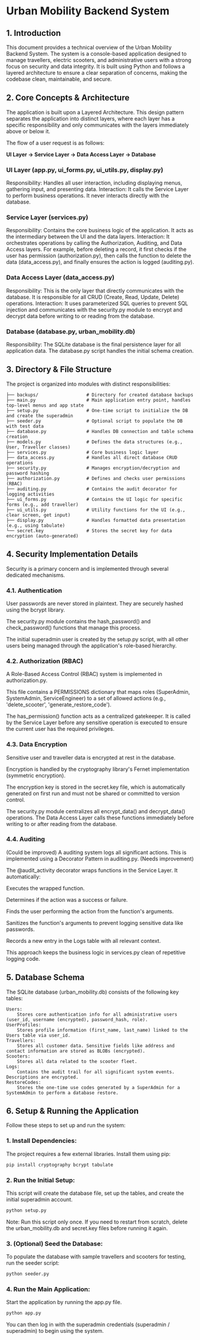 # Urban Mobility Backend System
## 1. Introduction
This document provides a technical overview of the Urban Mobility Backend System. The system is a console-based application designed to manage travellers, electric scooters, and administrative users with a strong focus on security and data integrity. It is built using Python and follows a layered architecture to ensure a clear separation of concerns, making the codebase clean, maintainable, and secure.

## 2. Core Concepts & Architecture
The application is built upon a Layered Architecture. This design pattern separates the application into distinct layers, where each layer has a specific responsibility and only communicates with the layers immediately above or below it.

The flow of a user request is as follows:

**UI Layer -> Service Layer -> Data Access Layer -> Database**

### UI Layer (app.py, ui_forms.py, ui_utils.py, display.py)

Responsibility: Handles all user interaction, including displaying menus, gathering input, and presenting data.
Interaction: It calls the Service Layer to perform business operations. It never interacts directly with the database.

### Service Layer (services.py)

Responsibility: Contains the core business logic of the application. It acts as the intermediary between the UI and the data layers.
Interaction: It orchestrates operations by calling the Authorization, Auditing, and Data Access layers. For example, before deleting a record, it first checks if the user has permission (authorization.py), then calls the function to delete the data (data_access.py), and finally ensures the action is logged (auditing.py).

### Data Access Layer (data_access.py)

Responsibility: This is the only layer that directly communicates with the database. It is responsible for all CRUD (Create, Read, Update, Delete) operations.
Interaction: It uses parameterized SQL queries to prevent SQL injection and communicates with the security.py module to encrypt and decrypt data before writing to or reading from the database.

### Database (database.py, urban_mobility.db)

Responsibility: The SQLite database is the final persistence layer for all application data. The database.py script handles the initial schema creation.

## 3. Directory & File Structure
The project is organized into modules with distinct responsibilities:

```
├── backups/                  # Directory for created database backups
├── main.py                   # Main application entry point, handles top-level menus and app state
├── setup.py                  # One-time script to initialize the DB and create the superadmin
├── seeder.py                 # Optional script to populate the DB with test data
├── database.py               # Handles DB connection and table schema creation
├── models.py                 # Defines the data structures (e.g., User, Traveller classes)
├── services.py               # Core business logic layer
├── data_access.py            # Handles all direct database CRUD operations
├── security.py               # Manages encryption/decryption and password hashing
├── authorization.py          # Defines and checks user permissions (RBAC)
├── auditing.py               # Contains the audit decorator for logging activities
├── ui_forms.py               # Contains the UI logic for specific forms (e.g., add traveller)
├── ui_utils.py               # Utility functions for the UI (e.g., clear screen, get input)
├── display.py                # Handles formatted data presentation (e.g., using tabulate)
└── secret.key                # Stores the secret key for data encryption (auto-generated)
```

## 4. Security Implementation Details
Security is a primary concern and is implemented through several dedicated mechanisms.

### 4.1. Authentication
User passwords are never stored in plaintext. They are securely hashed using the bcrypt library.

The security.py module contains the hash_password() and check_password() functions that manage this process.

The initial superadmin user is created by the setup.py script, with all other users being managed through the application's role-based hierarchy.

### 4.2. Authorization (RBAC)
A Role-Based Access Control (RBAC) system is implemented in authorization.py.

This file contains a PERMISSIONS dictionary that maps roles (SuperAdmin, SystemAdmin, ServiceEngineer) to a set of allowed actions (e.g., 'delete_scooter', 'generate_restore_code').

The has_permission() function acts as a centralized gatekeeper. It is called by the Service Layer before any sensitive operation is executed to ensure the current user has the required privileges.

### 4.3. Data Encryption
Sensitive user and traveller data is encrypted at rest in the database.

Encryption is handled by the cryptography library's Fernet implementation (symmetric encryption).

The encryption key is stored in the secret.key file, which is automatically generated on first run and must not be shared or committed to version control.

The security.py module centralizes all encrypt_data() and decrypt_data() operations. The Data Access Layer calls these functions immediately before writing to or after reading from the database.

### 4.4. Auditing
(Could be improved)
A auditing system logs all significant actions. This is implemented using a Decorator Pattern in auditing.py. (Needs improvement)

The @audit_activity decorator wraps functions in the Service Layer. It automatically:

Executes the wrapped function.

Determines if the action was a success or failure.

Finds the user performing the action from the function's arguments.

Sanitizes the function's arguments to prevent logging sensitive data like passwords.

Records a new entry in the Logs table with all relevant context.

This approach keeps the business logic in services.py clean of repetitive logging code.

## 5. Database Schema
The SQLite database (urban_mobility.db) consists of the following key tables:
```
Users: 
    Stores core authentication info for all administrative users (user_id, username (encrypted), password_hash, role).
UserProfiles: 
    Stores profile information (first_name, last_name) linked to the Users table via user_id.
Travellers: 
    Stores all customer data. Sensitive fields like address and contact information are stored as BLOBs (encrypted).
Scooters: 
    Stores all data related to the scooter fleet.
Logs: 
    Contains the audit trail for all significant system events. Descriptions are encrypted. 
RestoreCodes: 
    Stores the one-time use codes generated by a SuperAdmin for a SystemAdmin to perform a database restore.
```

## 6. Setup & Running the Application
Follow these steps to set up and run the system:

### 1. Install Dependencies:
The project requires a few external libraries. Install them using pip:
```bash
pip install cryptography bcrypt tabulate
```

### 2. Run the Initial Setup:
This script will create the database file, set up the tables, and create the initial superadmin account.
```bash
python setup.py
```

Note: Run this script only once. If you need to restart from scratch, delete the urban_mobility.db and secret.key files before running it again.

### 3. (Optional) Seed the Database:
To populate the database with sample travellers and scooters for testing, run the seeder script:
```bash
python seeder.py
```

### 4. Run the Main Application:
Start the application by running the app.py file.
```bash
python app.py
```

You can then log in with the superadmin credentials (superadmin / superadmin) to begin using the system.